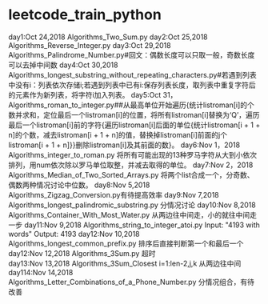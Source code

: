 # leetcode_train_python
day1:Oct 24,2018 Algorithms_Two_Sum.py
day2:Oct 25,2018 Algorithms_Reverse_Integer.py
day3:Oct 29,2018 Algorithms_Palindrome_Number.py#回文：偶数长度可以只取一般，奇数长度可以去掉中间数
day4:Oct 30,2018 Algorithms_longest_substring_without_repeating_characters.py#若遇到列表中没有i：列表依次存储i;若遇到列表中已有i:保存列表长度，取列表中重复字符后的元素作为新列表，将字符i加入列表。
day5:Oct 31，Algorithms_roman_to_integer.py##从最高单位开始遍历{统计listroman[i]的个数并求和，定位最后一个listroman[i]的位置，将所有listroman[i]替换为‘Q’，遍历最后一个listroman[i]前的字符{遍历listroman[i]后面的单位{统计listroman[i + 1 + n]的个数，减去listroman[i + 1 + n]的值，替换掉listroman[i]前面的j个listroman[i + 1 + n]}}删除listroman[i]及其前面的数}。
day6:Nov 1，2018 Algorithms_integer_to_roman.py 将所有可能出现的13种罗马字符从大到小依次排列，用num依次除以罗马单位取整，并减去取得的单位。
day7:Nov 2，2018 Algorithms_Median_of_Two_Sorted_Arrays.py 将两个list合成一个，分奇数、偶数两种情况讨论中位数。
day8:Nov 5,2018 Algorithms_Zigzag_Conversion.py有待提高效率
day9:Nov 7,2018 Algorithms_longest_palindromic_substring.py 分情况讨论
day10:Nov 8,2018 Algorithms_Container_With_Most_Water.py 从两边往中间走，小的就往中间走一步
day11:Nov 9,2018 Algorithms_string_to_integer_atoi.py Input: "4193 with words"  Output: 4193
day12:Nov 10,2018 Algorithms_longest_common_prefix.py 排序后直接判断第一个和最后一个
day12:Nov 12,2018 Algorithms_3Sum.py 超时  
day13:Nov 13,2018 Algorithms_3Sum_Closest    i=1:len-2,j,k 从两边往中间
day114:Nov 14,2018 Algorithms_Letter_Combinations_of_a_Phone_Number.py  分情况组合，有待改善

